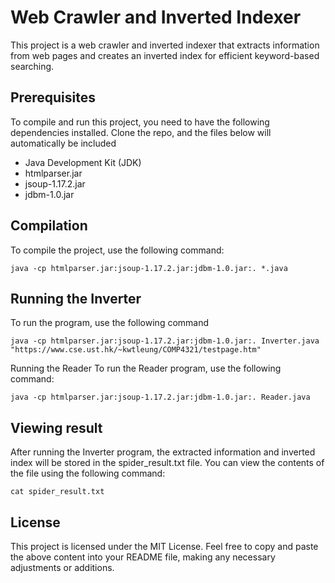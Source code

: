 # Web Crawler and Inverted Indexer

This project is a web crawler and inverted indexer that extracts information from web pages and creates an inverted index for efficient keyword-based searching.

## Prerequisites

To compile and run this project, you need to have the following dependencies installed. Clone the repo, and the files below will automatically be included

- Java Development Kit (JDK)
- htmlparser.jar
- jsoup-1.17.2.jar
- jdbm-1.0.jar

## Compilation

To compile the project, use the following command:

```shell
java -cp htmlparser.jar:jsoup-1.17.2.jar:jdbm-1.0.jar:. *.java
```
## Running the Inverter

To run the program, use the following command

```shell
java -cp htmlparser.jar:jsoup-1.17.2.jar:jdbm-1.0.jar:. Inverter.java "https://www.cse.ust.hk/~kwtleung/COMP4321/testpage.htm"
```


Running the Reader
To run the Reader program, use the following command:

```shell
java -cp htmlparser.jar:jsoup-1.17.2.jar:jdbm-1.0.jar:. Reader.java
```


## Viewing result
After running the Inverter program, the extracted information and inverted index will be stored in the spider_result.txt file. You can view the contents of the file using the following command:


```
cat spider_result.txt
```


## License
This project is licensed under the MIT License.
Feel free to copy and paste the above content into your README file, making any necessary adjustments or additions.

